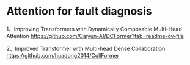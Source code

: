 # Attention for fault diagnosis


1、Improving Transformers with Dynamically Composable Multi-Head Attention
  https://github.com/Caiyun-AI/DCFormer?tab=readme-ov-file

2、Improved Transformer with Multi-head Dense Collaboration https://github.com/huadong2014/CollFormer

